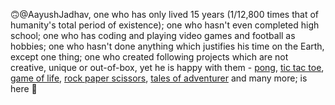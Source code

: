 🙃@AayushJadhav, one who has only lived 15 years (1/12,800 times that of humanity's total period of existence); one who hasn't even completed high school; one who has coding and playing video games and football as hobbies; one who hasn't done anything which justifies his time on the Earth, except one thing; one who created following projects which are not creative, unique or out-of-box, yet he is happy with them - [pong](https://github.com/AayushJadhav/Pong), [tic tac toe](https://github.com/AayushJadhav/tic-tac-toe), [game of life](https://github.com/AayushJadhav/game-of-life), [rock paper scissors](https://github.com/AayushJadhav/rock-paper-scissors), [tales of adventurer](https://github.com/AayushJadhav/Tales-of-Adventurer) and many more; is here 👋
<!---
AayushJadhav/AayushJadhav is a ✨ special ✨ repository because its `README.md` (this file) appears on your GitHub profile.
You can click the Preview link to take a look at your changes.
--->
